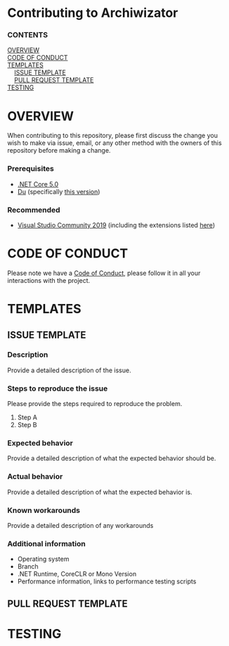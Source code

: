# Contributing to Archiwizator

### CONTENTS
[OVERVIEW](#overview)<br>
[CODE OF CONDUCT](#code-of-conduct)<br>
[TEMPLATES](#templates)<br>
&nbsp;&nbsp;&nbsp;&nbsp;[ISSUE TEMPLATE](#issue-template)<br>
&nbsp;&nbsp;&nbsp;&nbsp;[PULL REQUEST TEMPLATE](#pull-request-template)<br>
[TESTING](#testing)<br>

# OVERVIEW
When contributing to this repository, please first discuss the change you wish to make via issue, email, or any other method with the owners of this repository before making a change.

### Prerequisites
* [.NET Core 5.0](https://dotnet.microsoft.com/download/dotnet-core)
* [Du](https://github.com/APrettyCoolProgram/Du) (specifically [this version](https://github.com/APrettyCoolProgram/Du/tree/development-archiwizator))

### Recommended
* [Visual Studio Community 2019](https://visualstudio.microsoft.com/vs/) (including the extensions listed [here](https://github.com/APrettyCoolProgram/my-development-environment))

# CODE OF CONDUCT
Please note we have a [Code of Conduct](code-of-conduct.md), please follow it in all your interactions with the project.

# TEMPLATES

## ISSUE TEMPLATE

### Description
Provide a detailed description of the issue.

### Steps to reproduce the issue
Please provide the steps required to reproduce the problem.
1. Step A
2. Step B

### Expected behavior
Provide a detailed description of what the expected behavior should be.

### Actual behavior
Provide a detailed description of what the expected behavior is.

### Known workarounds
Provide a detailed description of any workarounds

### Additional information
* Operating system
* Branch
* .NET Runtime, CoreCLR or Mono Version
* Performance information, links to performance testing scripts

## PULL REQUEST TEMPLATE

# TESTING